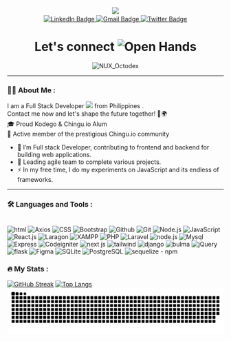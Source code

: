 <div id="header" align="center">
  <img src="https://media.giphy.com/media/M9gbBd9nbDrOTu1Mqx/giphy.gif" width="100"/>

  <div id="badges">
  <a target="_blank" href="https://www.linkedin.com/in/Jasonavecilla/">
    <img src="https://img.shields.io/badge/LinkedIn-blue?style=for-the-badge&logo=linkedin&logoColor=white" alt="LinkedIn Badge"/>
  </a>
  <a target="_blank" href="avecillajason77@gmail.com">
    <img src="https://img.shields.io/badge/Email-whitesmoke?style=for-the-badge&logo=gmail&logoColor=red" alt="Gmail Badge"/>
  </a>
  <a target="_blank" href="">
    <img src="https://img.shields.io/badge/Portfolio-blue?style=for-the-badge&logo=javascript&logoColor=#F7DF1E" alt="Twitter Badge"/>
  </a>
</div>

  <h1>
  Let's connect
  <img src="https://raw.githubusercontent.com/Tarikul-Islam-Anik/Animated-Fluent-Emojis/master/Emojis/Hand%20gestures/Open%20Hands.png" alt="Open Hands" width="50" height="50" />
</h1>
</div>
  <div align="center">
      <img src="https://user-images.githubusercontent.com/74038190/212741999-016fddbd-617a-4448-8042-0ecf907aea25.gif" width="400" alt="NUX_Octodex">
  </div>
  
  ---

### :man_technologist: About Me :
I am a Full Stack Developer <img src="https://media.giphy.com/media/WUlplcMpOCEmTGBtBW/giphy.gif" width="30"> from Philippines .<br>
Contact me now and let's shape the future together! 💌🌍 <br>
🎓 Proud Kodego & Chingu.io Alum <br>
🚀 Active member of the prestigious Chingu.io community <br>
- :telescope: I’m  Full stack Developer, contributing to frontend and backend for building web applications.
- :seedling: Leading agile team to complete various projects.
- :zap: In my free time, I do my experiments on JavaScript and its endless of frameworks.







  
  
---

### :hammer_and_wrench: Languages and Tools :
<div>


  <br>
<img alt='html' src='https://img.shields.io/badge/html-inactive.svg?style=for-the-badge&logo=html5&logoColor' />
<img alt='Axios' src='https://img.shields.io/badge/Axios-inactive.svg?style=for-the-badge&logo=Axios&logoColor' />
<img alt='CSS' src='https://img.shields.io/badge/CSS-inactive.svg?style=for-the-badge&logo=CSS&logoColor' />
<img alt='Bootstrap' src='https://img.shields.io/badge/Bootstrap-inactive.svg?style=for-the-badge&logo=Bootstrap&logoColor' />
<img alt='Github' src='https://img.shields.io/badge/Github-inactive.svg?style=for-the-badge&logo=Github&logoColor' />
<img alt='Git' src='https://img.shields.io/badge/Git-inactive.svg?style=for-the-badge&logo=Git&logoColor' />
<img alt='Node.js' src='https://img.shields.io/badge/Node.js-inactive.svg?style=for-the-badge&logo=Node.js&logoColor' />
<img alt='JavaScript' src='https://img.shields.io/badge/JavaScript-inactive.svg?style=for-the-badge&logo=JavaScript&logoColor' />
<img alt='React.js' src='https://img.shields.io/badge/React.js-inactive.svg?style=for-the-badge&logo=React&logoColor' />
<img alt='Laragon' src='https://img.shields.io/badge/Laragon-inactive.svg?style=for-the-badge&logo=Laragon&logoColor' />
<img alt='XAMPP' src='https://img.shields.io/badge/XAMPP-inactive.svg?style=for-the-badge&logo=XAMPP&logoColor' />
<img alt='PHP' src='https://img.shields.io/badge/PHP-inactive.svg?style=for-the-badge&logo=PHP&logoColor' />
<img alt='Laravel' src='https://img.shields.io/badge/Laravel-inactive.svg?style=for-the-badge&logo=Laravel&logoColor' />
<img alt='node.js' src='https://img.shields.io/badge/node.js-inactive.svg?style=for-the-badge&logo=node.js&logoColor' />
<img alt='Mysql' src='https://img.shields.io/badge/Mysql-inactive.svg?style=for-the-badge&logo=Mysql&logoColor' />
<img alt='Express' src='https://img.shields.io/badge/Express-inactive.svg?style=for-the-badge&logo=Express&logoColor' />
<img alt='Codeigniter' src='https://img.shields.io/badge/Codeigniter-inactive.svg?style=for-the-badge&logo=Codeigniter&logoColor' />
<img alt='next js' src='https://img.shields.io/badge/next js-inactive.svg?style=for-the-badge&logo=next.js&logoColor' />
<img alt='tailwind' src='https://img.shields.io/badge/tailwind-inactive.svg?style=for-the-badge&logo=tailwindcss&logoColor' />
<img alt='django' src='https://img.shields.io/badge/django-inactive.svg?style=for-the-badge&logo=django&logoColor' />
<img alt='bulma' src='https://img.shields.io/badge/bulma-inactive.svg?style=for-the-badge&logo=bulma&logoColor' />
<img alt='jQuery' src='https://img.shields.io/badge/jQuery-inactive.svg?style=for-the-badge&logo=jQuery&logoColor' />
<img alt='flask' src='https://img.shields.io/badge/flask-inactive.svg?style=for-the-badge&logo=flask&logoColor' />
<img alt='Figma' src='https://img.shields.io/badge/Figma-inactive.svg?style=for-the-badge&logo=Figma&logoColor' />
<img alt='SQLite' src='https://img.shields.io/badge/SQLite-inactive.svg?style=for-the-badge&logo=SQLite&logoColor' />
<img alt='PostgreSQL' src='https://img.shields.io/badge/PostgreSQL-inactive.svg?style=for-the-badge&logo=PostgreSQL&logoColor' />
<img alt='sequelize - npm' src='https://img.shields.io/badge/sequelize - npm-inactive.svg?style=for-the-badge&logo=sequelize - npm&logoColor' />
  <br>

  ### :fire: My Stats :
[![GitHub Streak](https://github-readme-streak-stats.herokuapp.com?user=jasonavecilla)](https://git.io/streak-stats)
[![Top Langs](https://github-readme-stats.vercel.app/api/top-langs/?username=jasonavecilla&layout=compact&theme=vision-friendly-dark)](https://github.com/anuraghazra/github-readme-stats)
<picture>
  <source media="(prefers-color-scheme: dark)" srcset="github-snake-dark.svg" />
  <source media="(prefers-color-scheme: light)" srcset="github-snake.svg" />
  <img alt="github-snake" src="https://raw.githubusercontent.com/vinhqua/vinhqua/output/github-contribution-grid-snake.svg" />
</picture>
